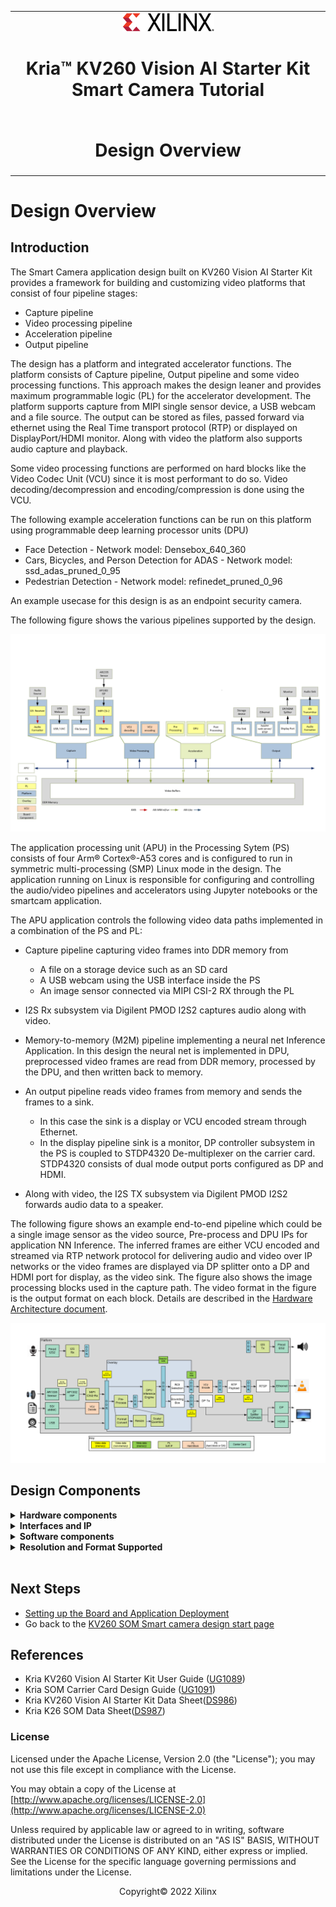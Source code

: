 ﻿<table class="sphinxhide">
 <tr>
   <td align="center"><img src="../../media/xilinx-logo.png" width="30%"/><h1> Kria&trade; KV260 Vision AI Starter Kit Smart Camera Tutorial</h1>
   </td>
 </tr>
 <tr>
 <td align="center"><h1> Design Overview </h1>

 </td>
 </tr>
</table>

# Design Overview

## Introduction

The Smart Camera application design built on KV260 Vision AI Starter Kit provides a framework for building and customizing video platforms that consist of four pipeline stages:

* Capture pipeline
* Video processing pipeline
* Acceleration pipeline
* Output pipeline

The design has a platform and integrated accelerator functions. The platform consists of Capture pipeline, Output pipeline and some video processing functions. This approach makes the design leaner and provides maximum programmable logic (PL) for the accelerator development. The platform supports capture from MIPI single sensor device, a USB webcam and a file source. The output can be stored as files, passed forward via ethernet using the Real Time transport protocol (RTP) or displayed on DisplayPort/HDMI monitor. Along with video the platform also supports audio capture and playback.

Some video processing functions are performed on hard blocks like the Video Codec Unit (VCU) since it is most performant to do so. Video decoding/decompression and encoding/compression is done using the VCU.

The following example acceleration functions can be run on this platform using programmable deep learning processor units (DPU)

* Face Detection  - Network model: Densebox_640_360
* Cars, Bicycles, and Person Detection for ADAS -  Network model: ssd_adas_pruned_0_95
* Pedestrian Detection - Network model: refinedet_pruned_0_96

An example usecase for this design is as an endpoint security camera.

The following figure shows the various pipelines supported by the design.

![Pipelines Supported](../../media/pipelines.png)

The application processing unit (APU) in the Processing Sytem (PS) consists of four Arm&reg; Cortex&reg;-A53 cores and is configured to run in symmetric multi-processing (SMP) Linux mode in the  design. The application running on Linux is responsible for configuring and controlling the audio/video pipelines and accelerators using Jupyter notebooks or the smartcam application.


The APU application controls the following video data paths implemented in a combination of the PS and PL:

* Capture pipeline capturing video frames into DDR memory from
  * A file on a storage device such as an SD card
  * A USB webcam using the USB interface inside the PS
  * An image sensor connected via MIPI CSI-2 RX through the PL

* I2S Rx subsystem via Digilent PMOD I2S2 captures audio along with video.

* Memory-to-memory (M2M) pipeline implementing a neural net Inference Application. In this design the neural net is implemented in DPU, preprocessed video frames are read from DDR memory, processed by the DPU, and then written back to memory.

* An output pipeline reads video frames from memory and sends the frames to a sink.
  * In this case the sink is a display or VCU encoded stream through Ethernet.
  * In the display pipeline sink is a monitor, DP controller subsystem in the PS is coupled to STDP4320 De-multiplexer on the carrier card. STDP4320 consists of dual mode output ports configured as DP and HDMI.

* Along with video, the I2S TX subsystem via Digilent PMOD I2S2 forwards audio data to a speaker.

The following figure shows an example end-to-end pipeline which could be a single image sensor as the video source, Pre-process and DPU IPs for application NN Inference. The inferred frames are either VCU encoded and streamed via RTP network protocol for delivering audio and video over IP networks or the video frames are displayed via DP splitter onto a DP and HDMI port for display, as the video sink. The figure also shows the image processing blocks used in the capture path. The video format in the figure is the output format on each block. Details are described in the [Hardware Architecture document](hw_arch_platform.md).

![End to end example pipelines](../../media/end_to_end_pp.png)

## Design Components

<details>
 <summary><b>Hardware components</b></summary>

  * KV260 Vision AI Starter Kit including
    * On Semi AP1302 Image Signal Processor (https://www.onsemi.com/products/sensors/image-sensors-processors/image-processors/ap1302) on the carrier card
    * HDMI-DP splitter on the carrier card
    * On Semi AR1335 CMOS Image sensor (https://www.onsemi.com/products/sensors/image-sensors-processors/image-sensors/ar1335)
    * Digilent's Pmod™ I2S2 Stereo Audio Input and Output (https://store.digilentinc.com/pmod-i2s2-stereo-audio-input-and-output/)

</details>

<details>
 <summary><b>Interfaces and IP</b></summary>

* Video inputs
   * File
   * USB webcam
   * MIPI CSI-2 Rx
* Video outputs
   * DisplayPort/ HDMI
   * File
   * Ethernet - Jupyter notebook/RTSP
* Audio inputs
   * I2S receiver
* Audio outputs
   * I2S transmitter
* Video processing
   * VCU decoding and encoding
   * Accelerator functions on DPU
   * PL and PS based pre and post processing specific to a accelerator function
* Auxiliary Peripherals
   * QSPI
   * SD
   * I2C
   * UART
   * Ethernet
   * General purpose I/O (GPIO)

</details>

<details>
 <summary><b>Software components</b></summary>

* Operating system
   * APU: SMP Linux
* Linux kernel subsystems
   * Video source: Video4 Linux (V4L2)
   * Display: Direct Rendering Manager (DRM)/Kernel Mode Setting (KMS)
* Linux user space frameworks
   * Jupyter
   * GStreamer / Xilinx VVAS
   * Vitis AI
   * Xilinx run-time (XRT)

 </details>

 <details>
 <summary><b>Resolution and Format Supported</b></summary>

* Resolutions
   * 1080p30
   * 2160p30
   * Lower resolution and lower frame rates for USB and file I/O
* Pixel format
   * YUV 4:2:0 (NV12)
 </details>
&nbsp;

## Next Steps

* [Setting up the Board and Application Deployment](app_deployment.md)
* Go back to the [KV260 SOM Smart camera design start page](../smartcamera_landing)

## References

* Kria KV260 Vision AI Starter Kit User Guide ([UG1089](https://www.xilinx.com/cgi-bin/docs/rdoc?t=som-doc;v=latest;d=ug1089-kv260-starter-kit.pdf))
* Kria SOM Carrier Card Design Guide ([UG1091](https://www.xilinx.com/cgi-bin/docs/rdoc?t=som-doc;d=ug1091-carrier-card-design.pdf))
* Kria KV260 Vision AI Starter Kit Data Sheet([DS986](https://www.xilinx.com/cgi-bin/docs/ndoc?t=data_sheets;d=ds986-kv260-starter-kit.pdf))
* Kria K26 SOM Data Sheet([DS987]( https://www.xilinx.com/cgi-bin/docs/ndoc?t=data_sheets;d=ds987-k26-som.pdf))


### License

Licensed under the Apache License, Version 2.0 (the "License"); you may not use this file except in compliance with the License.

You may obtain a copy of the License at
[http://www.apache.org/licenses/LICENSE-2.0](http://www.apache.org/licenses/LICENSE-2.0)


Unless required by applicable law or agreed to in writing, software distributed under the License is distributed on an "AS IS" BASIS, WITHOUT WARRANTIES OR CONDITIONS OF ANY KIND, either express or implied. See the License for the specific language governing permissions and limitations under the License.

<p align="center">Copyright&copy; 2022 Xilinx</p>
